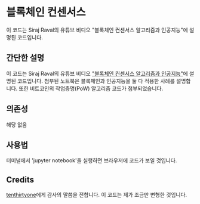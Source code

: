 # 블록체인 컨센서스
이 코드는 Siraj Raval의 유튜브 비디오 "블록체인 컨센서스 알고리즘과 인공지능"에 설명된 코드입니다.

## 간단한 설명

이 코드는 Siraj Raval의 유튜브 비디오 ["블록체인 컨센서스 알고리즘과 인공지능"](https://youtu.be/5Tr13l0O1Ws)에 설명된 코드입니다. 첨부된 노트북은 블록체인과 인공지능을 둘 다 적용한 사례를 설명합니다. 또한 비트코인의 작업증명(PoW) 알고리즘 코드가 첨부되었습니다.

## 의존성

해당 없음

## 사용법

터미널에서 'jupyter notebook'을 실행하면 브라우저에 코드가 보일 것입니다.

## Credits

[tenthirtyone](https://github.com/tenthirtyone/Proof_of_Work)에게 감사의 말씀을 전합니다. 이 코드는 제가 조금만 변형한 것입니다.
